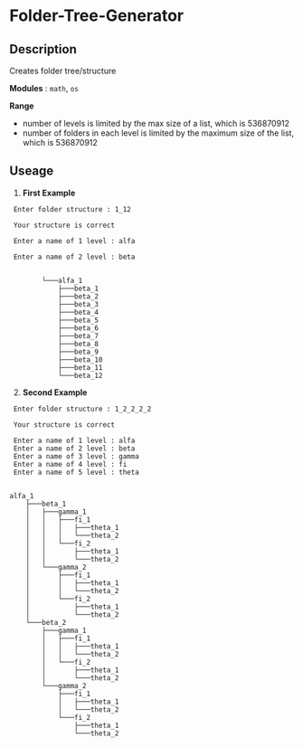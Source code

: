 # Folder-Tree-Generator

## Description
Creates folder tree/structure  

**Modules**  :  `math`, `os`

**Range** 
* number of levels is limited by the max size of a list, which is 536870912
* number of folders in each level is limited by the maximum size of the list, which is 536870912

## Useage

1. **First Example**

```
 Enter folder structure : 1_12

 Your structure is correct

 Enter a name of 1 level : alfa

 Enter a name of 2 level : beta


   	    └───alfa_1
    		├───beta_1
    		├───beta_2
    		├───beta_3
    		├───beta_4
    		├───beta_5
    		├───beta_6
    		├───beta_7
    		├───beta_8
    		├───beta_9
    		├───beta_10
    		├───beta_11
    		└───beta_12
```

2. **Second Example**

```
 Enter folder structure : 1_2_2_2_2

 Your structure is correct

 Enter a name of 1 level : alfa
 Enter a name of 2 level : beta
 Enter a name of 3 level : gamma
 Enter a name of 4 level : fi
 Enter a name of 5 level : theta


alfa_1
    ├───beta_1
    │   ├───gamma_1
    │   │   ├───fi_1
    │   │   │   ├───theta_1
    │   │   │   └───theta_2
    │   │   └───fi_2
    │   │       ├───theta_1
    │   │       └───theta_2
    │   └───gamma_2
    │       ├───fi_1
    │       │   ├───theta_1
    │       │   └───theta_2
    │       └───fi_2
    │           ├───theta_1
    │           └───theta_2
    └───beta_2
        ├───gamma_1
        │   ├───fi_1
        │   │   ├───theta_1
        │   │   └───theta_2
        │   └───fi_2
        │       ├───theta_1
        │       └───theta_2
        └───gamma_2
            ├───fi_1
            │   ├───theta_1
            │   └───theta_2
            └───fi_2
                ├───theta_1
                └───theta_2
```
